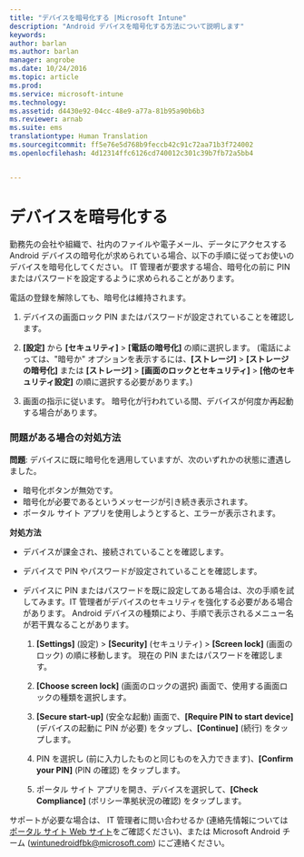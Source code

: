 ```yaml
---
title: "デバイスを暗号化する |Microsoft Intune"
description: "Android デバイスを暗号化する方法について説明します"
keywords: 
author: barlan
ms.author: barlan
manager: angrobe
ms.date: 10/24/2016
ms.topic: article
ms.prod: 
ms.service: microsoft-intune
ms.technology: 
ms.assetid: d4430e92-04cc-48e9-a77a-81b95a90b6b3
ms.reviewer: arnab
ms.suite: ems
translationtype: Human Translation
ms.sourcegitcommit: ff5e76e5d768b9feccb42c91c72aa71b3f724002
ms.openlocfilehash: 4d12314ffc6126cd740012c301c39b7fb72a5bb4


---
```



# デバイスを暗号化する

勤務先の会社や組織で、社内のファイルや電子メール、データにアクセスする Android デバイスの暗号化が求められている場合、以下の手順に従ってお使いのデバイスを暗号化してください。 IT 管理者が要求する場合、暗号化の前に PIN またはパスワードを設定するように求められることがあります。

電話の登録を解除しても、暗号化は維持されます。

1.  デバイスの画面ロック PIN またはパスワードが設定されていることを確認します。

2.  **[設定]** から **[セキュリティ]** &gt; **[電話の暗号化]** の順に選択します。
    (電話によっては、"暗号か" オプションを表示するには、**[ストレージ]** &gt; **[ストレージの暗号化]** または **[ストレージ]** &gt; **[画面のロックとセキュリティ]** &gt; **[他のセキュリティ設定]** の順に選択する必要があります。)

3.  画面の指示に従います。 暗号化が行われている間、デバイスが何度か再起動する場合があります。

### 問題がある場合の対処方法
**問題**: デバイスに既に暗号化を適用していますが、次のいずれかの状態に遭遇しました。

- 暗号化ボタンが無効です。
- 暗号化が必要であるというメッセージが引き続き表示されます。
- ポータル サイト アプリを使用しようとすると、エラーが表示されます。

**対処方法**

- デバイスが課金され、接続されていることを確認します。
- デバイスで PIN やパスワードが設定されていることを確認します。
- デバイスに PIN またはパスワードを既に設定してある場合は、次の手順を試してみます。IT 管理者がデバイスのセキュリティを強化する必要がある場合があります。 Android デバイスの種類により、手順で表示されるメニュー名が若干異なることがあります。

    1. **[Settings]** (設定) > **[Security]** (セキュリティ) > **[Screen lock]** (画面のロック) の順に移動します。 現在の PIN またはパスワードを確認します。

    2. **[Choose screen lock]** (画面のロックの選択) 画面で、使用する画面ロックの種類を選択します。

    3. **[Secure start-up]** (安全な起動) 画面で、**[Require PIN to start device]** (デバイスの起動に PIN が必要) をタップし、**[Continue]** (続行) をタップします。

    4. PIN を選択し (前に入力したものと同じものを入力できます)、**[Confirm your PIN]** (PIN の確認) をタップします。

    5. ポータル サイト アプリを開き、デバイスを選択して、**[Check Compliance]** (ポリシー準拠状況の確認) をタップします。

サポートが必要な場合は、 IT 管理者に問い合わせるか (連絡先情報については[ポータル サイト Web サイト](http://portal.manage.microsoft.com)をご確認ください)、または Microsoft Android チーム (wintunedroidfbk@microsoft.com) にご連絡ください。



<!--HONumber=Oct16_HO3-->


